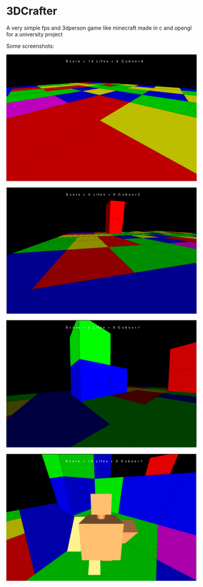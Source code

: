 # 3DCrafter
A very simple fps and 3dperson game like minecraft made in c and opengl for a university project

Some screenshots:

![alt text](https://github.com/EneasLari/3DCrafter/blob/master/screenshots/Capture.PNG)

![alt text](https://github.com/EneasLari/3DCrafter/blob/master/screenshots/Capture2.PNG)

![alt text](https://github.com/EneasLari/3DCrafter/blob/master/screenshots/Capture3.PNG)

![alt text](https://github.com/EneasLari/3DCrafter/blob/master/screenshots/Capture4.PNG)


